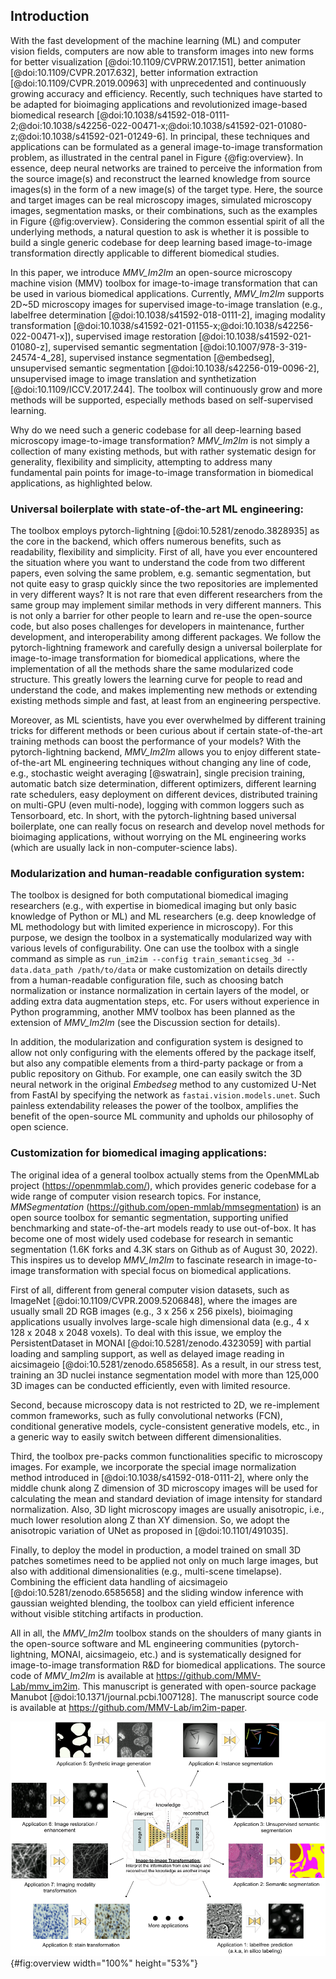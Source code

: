 ## Introduction

With the fast development of the machine learning (ML) and computer vision fields, computers are now able to transform images into new forms for better visualization [@doi:10.1109/CVPRW.2017.151], better animation [@doi:10.1109/CVPR.2017.632], better information extraction [@doi:10.1109/CVPR.2019.00963] with unprecedented and continuously growing accuracy and efficiency. 
Recently, such techniques have started to be adapted for bioimaging applications and revolutionized image-based biomedical research [@doi:10.1038/s41592-018-0111-2;@doi:10.1038/s42256-022-00471-x;@doi:10.1038/s41592-021-01080-z;@doi:10.1038/s41592-021-01249-6]. In principal, these techniques and applications can be formulated as a general image-to-image transformation problem, as illustrated in the central panel in Figure {@fig:overview}. 
In essence, deep neural networks are trained to perceive the information from the source image(s) and reconstruct the learned knowledge from source images(s) in the form of a new image(s) of the target type. 
Here, the source and target images can be real microscopy images, simulated microscopy images, segmentation masks, or their combinations, such as the examples in Figure {@fig:overview}. 
Considering the common essential spirit of all the underlying methods, a natural question to ask is whether it is possible to build a single generic codebase for deep learning based image-to-image transformation directly applicable to different biomedical studies.


In this paper, we introduce *MMV_Im2Im* an open-source microscopy machine vision (MMV) toolbox for image-to-image transformation that can be used in various biomedical applications. 
Currently, *MMV_Im2Im* supports 2D~5D microscopy images for supervised image-to-image translation (e.g., labelfree determination [@doi:10.1038/s41592-018-0111-2], imaging modality transformation [@doi:10.1038/s41592-021-01155-x;@doi:10.1038/s42256-022-00471-x]), supervised image restoration [@doi:10.1038/s41592-021-01080-z], supervised semantic segmentation [@doi:10.1007/978-3-319-24574-4_28], supervised instance segmentation [@embedseg], unsupervised semantic segmentation [@doi:10.1038/s42256-019-0096-2], unsupervised image to image translation and synthetization [@doi:10.1109/ICCV.2017.244]. 
The toolbox will continuously grow and more methods will be supported, especially methods based on self-supervised learning.

Why do we need such a generic codebase for all deep-learning based microscopy image-to-image transformation? *MMV_Im2Im* is not simply a collection of many existing methods, but with rather systematic design for generality, flexibility and simplicity, attempting to address many fundamental pain points for image-to-image transformation in biomedical applications, as highlighted below.

### Universal boilerplate with state-of-the-art ML engineering:

The toolbox employs pytorch-lightning [@doi:10.5281/zenodo.3828935] as the core in the backend, which offers numerous benefits, such as readability, flexibility and simplicity. First of all, have you ever encountered the situation where you want to understand the code from two different papers, even solving the same problem, e.g. semantic segmentation, but not quite easy to grasp quickly since the two repositories are implemented in very different ways? It is not rare that even different researchers from the same group may implement similar methods in very different manners. This is not only a barrier for other people to learn and re-use the open-source code, but also poses challenges for developers in maintenance, further development, and interoperability among different packages. 
We follow the pytorch-lightning framework and carefully design a universal boilerplate for image-to-image transformation for biomedical applications, where the implementation of all the methods share the same modularized code structure. This greatly lowers the learning curve for people to read and understand the code, and makes implementing new methods or extending existing methods simple and fast, at least from an engineering perspective.


Moreover, as ML scientists, have you ever overwhelmed by different training tricks for different methods or been curious about if certain state-of-the-art training methods can boost the performance of your models? With the pytorch-lightning backend, *MMV_Im2Im* allows you to enjoy different state-of-the-art ML engineering techniques without changing any line of code, e.g., stochastic weight averaging [@swatrain], single precision training, automatic batch size determination, different optimizers, different learning rate schedulers, easy deployment on different devices, distributed training on multi-GPU (even multi-node), logging with common loggers such as Tensorboard, etc. In short, with the pytorch-lightning based universal boilerplate, one can really focus on research and develop novel methods for bioimaging applications, without worrying on the ML engineering works (which are usually lack in non-computer-science labs). 

### Modularization and human-readable configuration system:

The toolbox is designed for both computational biomedical imaging researchers (e.g., with expertise in biomedical imaging but only basic knowledge of Python or ML) and ML researchers (e.g. deep knowledge of ML methodology but with limited experience in microscopy). 
For this purpose, we design the toolbox in a systematically modularized way with various levels of configurability. 
One can use the toolbox with a single command as simple as `run_im2im --config train_semanticseg_3d --data.data_path /path/to/data` or make customization on details directly from a human-readable configuration file, such as choosing batch normalization or instance normalization in certain layers of the model, or adding extra data augmentation steps, etc. 
For users without experience in Python programming, another MMV toolbox has been planned as the extension of *MMV_Im2Im* (see the Discussion section for details). 


In addition, the modularization and configuration system is designed to allow not only configuring with the elements offered by the package itself, but also any compatible elements from a third-party package or from a public repository on Github. 
For example, one can easily switch the 3D neural network in the original *Embedseg* method to any customized U-Net from FastAI by specifying the network as `fastai.vision.models.unet`. Such painless extendability releases the power of the toolbox, amplifies the benefit of the open-source ML community and upholds our philosophy of open science.


### Customization for biomedical imaging applications:


The original idea of a general toolbox actually stems from the OpenMMLab project (<https://openmmlab.com/>), which provides generic codebase for a wide range of computer vision research topics. 
For instance, *MMSegmentation* (<https://github.com/open-mmlab/mmsegmentation>) is an open source toolbox for semantic segmentation, supporting unified benchmarking and state-of-the-art models ready to use out-of-box. 
It has become one of most widely used codebase for research in semantic segmentation (1.6K forks and 4.3K stars on Github as of August 30, 2022). 
This inspires us to develop *MMV_Im2Im* to fascinate research in image-to-image transformation with special focus on biomedical applications. 


First of all, different from general computer vision datasets, such as ImageNet [@doi:10.1109/CVPR.2009.5206848], where the images are usually small 2D RGB images (e.g., 3 x 256 x 256 pixels), bioimaging applications usually involves large-scale high dimensional data (e.g., 4 x 128 x 2048 x 2048 voxels). To deal with this issue, we employ the PersistentDataset in MONAI [@doi:10.5281/zenodo.4323059] with partial loading and sampling support, as well as delayed image reading in aicsimageio [@doi:10.5281/zenodo.6585658]. 
As a result, in our stress test, training an 3D nuclei instance segmentation model with more than 125,000 3D images can be conducted efficiently, even with limited resource.


Second, because microscopy data is not restricted to 2D, we re-implement common frameworks, such as fully convolutional networks (FCN), conditional generative models, cycle-consistent generative models, etc., in a generic way to easily switch between different dimensionalities. 

Third, the toolbox pre-packs common functionalities specific to microscopy images. For example, we incorporate the special image normalization method introduced in [@doi:10.1038/s41592-018-0111-2], where only the middle chunk along Z dimension of 3D microscopy images will be used for calculating the mean and standard deviation of image intensity for standard normalization. Also, 3D light microscopy images are usually anisotropic, i.e., much lower resolution along Z than XY dimension. So, we adopt the anisotropic variation of UNet as proposed in [@doi:10.1101/491035]. 


Finally, to deploy the model in production, a model trained on small 3D patches sometimes need to be applied not only on much large images, but also with additional dimensionalities (e.g., multi-scene timelapse). Combining the efficient data handling of aicsimageio [@doi:10.5281/zenodo.6585658] and the sliding window inference with gaussian weighted blending, the toolbox can yield efficient inference without visible stitching artifacts in production. 

All in all, the *MMV_Im2Im* toolbox stands on the shoulders of many giants in the open-source software and ML engineering communities (pytorch-lightning, MONAI, aicsimageio, etc.) and is systematically designed for image-to-image transformation R&D for biomedical applications. The source code of *MMV_Im2Im* is available at <https://github.com/MMV-Lab/mmv_im2im>. This manuscript is generated with open-source package Manubot [@doi:10.1371/journal.pcbi.1007128]. The manuscript source code is available at <https://github.com/MMV-Lab/im2im-paper>.



![Overview of the image-to-image transformation concept and its example applications](images/overview_figure.png){#fig:overview width="100%" height="53%"}